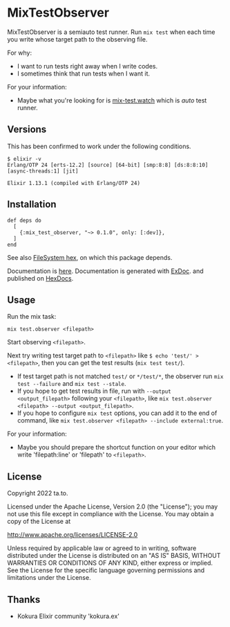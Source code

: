 # MixTestObserver

MixTestObserver is a semiauto test runner. Run `mix test` when each time you write whose target path to the observing file.

For why:

- I want to run tests right away when I write codes.
- I sometimes think that run tests when I want it.


For your information:

- Maybe what you're looking for is [mix-test.watch](https://github.com/lpil/mix-test.watch) which is _auto_ test runner.

## Versions

This has been confirmed to work under the following conditions.

```
$ elixir -v
Erlang/OTP 24 [erts-12.2] [source] [64-bit] [smp:8:8] [ds:8:8:10] [async-threads:1] [jit]

Elixir 1.13.1 (compiled with Erlang/OTP 24)
```

## Installation

```
def deps do
  [
    {:mix_test_observer, "~> 0.1.0", only: [:dev]},
  ]
end
```

See also [FileSystem hex](https://github.com/falood/file_system#system-support), on which this package depends.

Documentation is [here](https://hexdocs.pm/mix_test_observer).
Documentation is generated with [ExDoc](https://github.com/elixir-lang/ex_doc).
and published on [HexDocs](https://hexdocs.pm).


## Usage

Run the mix task:

```
mix test.observer <filepath>
```

Start observing `<filepath>`.

Next try writing test target path to `<filepath>` like `$ echo 'test/' > <filepath>`,
then you can get the test results (`mix test test/`).

- If test target path is not matched `test/` or `*/test/*`, the observer run `mix test --failure` and `mix test --stale`.
- If you hope to get test results in file, run with `--output <output_filepath>` following your `<filepath>`, like `mix test.observer <filepath> --output <output_filepath>`.
- If you hope to configure `mix test` options, you can add it to the end of command, like `mix test.observer <filepath> --include external:true`.

For your information:

- Maybe you should prepare the shortcut function on your editor which write 'filepath:line' or 'filepath' to `<filepath>`.


## License

Copyright 2022 ta.to.

Licensed under the Apache License, Version 2.0 (the "License");
you may not use this file except in compliance with the License.
You may obtain a copy of the License at

 http://www.apache.org/licenses/LICENSE-2.0

Unless required by applicable law or agreed to in writing, software
distributed under the License is distributed on an "AS IS" BASIS,
WITHOUT WARRANTIES OR CONDITIONS OF ANY KIND, either express or implied.
See the License for the specific language governing permissions and
limitations under the License.


## Thanks

- Kokura Elixir community 'kokura.ex'
